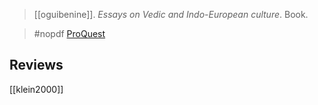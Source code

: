 > [[oguibenine]]. *Essays on Vedic and Indo-European culture*. Book.

> #nopdf 
> [ProQuest](https://www.proquest.com/docview/217129007)

## Reviews
[[klein2000]]